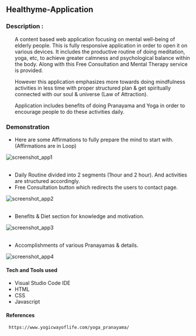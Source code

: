## Healthyme-Application

### Description :
<ul>
A content based web application focusing on mental well-being of elderly people. This is fully responsive application in order to open it on various devices. It includes the productive routine of doing meditation, yoga, etc, to achieve greater calmness and psychological balance within the body. Along with this Free Consultation and Mental Therapy service is provided.
</ul>
<ul>
However this application emphasizes more towards doing mindfulness activities in less time with proper structured plan & get spiritually connected with our soul
& universe (Law of Attraction). 
</ul>
<ul>
Application includes benefits of doing Pranayama and Yoga in order to encourage people to do these activities daily.
</ul>

### Demonstration
* Here are some Affirmations to fully prepare the mind to start with. (Affirmations are in Loop)

![screenshot_app1](https://user-images.githubusercontent.com/94425889/213099211-01bb2518-efc2-47bf-ae15-70d13d6bc9ce.png)
<br><br>

* Daily Routine divided into 2 segments (1hour and 2 hour). And activities are structured accordingly.
* Free Consultation button which redirects the users to contact page.

![screenshot_app2](https://user-images.githubusercontent.com/94425889/213100262-4e39b3b2-44e8-4dd9-bb82-5e5c8d15a36c.png)
<br><br>

* Benefits & Diet section for knowledge and motivation.

![screenshot_app3](https://user-images.githubusercontent.com/94425889/213101099-415cc992-7275-4b5f-8027-4edd5c8e0a2b.png)
<br><br>

* Accomplishments of various Pranayamas & details.

![screenshot_app4](https://user-images.githubusercontent.com/94425889/213101894-3dda4de4-965e-4d7d-959a-7c41100a9216.png)


#### Tech and Tools used

* Visual Studio Code IDE
* HTML
* CSS
* Javascript

#### References
```
 https://www.yogicwayoflife.com/yoga_pranayama/
```
